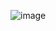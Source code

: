 ![image](https://github.com/GregPoslov/AutoTestNetology-7/assets/112379120/9fa5b6e0-88dd-4c3a-bad4-5ed8f0011caa)
